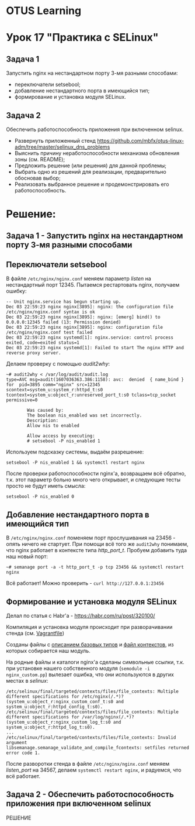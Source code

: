 # OTUS Learning
# Урок 17 "Практика с SELinux"


## Задача 1
Запустить nginx на нестандартном порту 3-мя разными способами:
- переключатели setsebool;
- добавление нестандартного порта в имеющийся тип;
- формирование и установка модуля SELinux.

## Задача 2
Обеспечить работоспособность приложения при включенном selinux.
- Развернуть приложенный стенд
https://github.com/mbfx/otus-linux-adm/tree/master/selinux_dns_problems
- Выяснить причину неработоспособности механизма обновления зоны (см. README);
- Предложить решение (или решения) для данной проблемы;
- Выбрать одно из решений для реализации, предварительно обосновав выбор;
- Реализовать выбранное решение и продемонстрировать его работоспособность.

# Решение:

## Задача 1 - Запустить nginx на нестандартном порту 3-мя разными способами

## Переключатели setsebool

В файле ```/etc/nginx/nginx.conf``` меняем параметр *listen* на нестандартный порт 12345. Пытаемся рестартовать nginx, получаем ошибку:
```
-- Unit nginx.service has begun starting up.
Dec 03 22:59:23 nginx nginx[3895]: nginx: the configuration file /etc/nginx/nginx.conf syntax is ok
Dec 03 22:59:23 nginx nginx[3895]: nginx: [emerg] bind() to 0.0.0.0:12345 failed (13: Permission denied)
Dec 03 22:59:23 nginx nginx[3895]: nginx: configuration file /etc/nginx/nginx.conf test failed
Dec 03 22:59:23 nginx systemd[1]: nginx.service: control process exited, code=exited status=1
Dec 03 22:59:23 nginx systemd[1]: Failed to start The nginx HTTP and reverse proxy server.
```
Делаем проверку с помощью *audit2why*:
```
~# audit2why < /var/log/audit/audit.log
type=AVC msg=audit(1607036363.386:1158): avc:  denied  { name_bind } for  pid=3895 comm="nginx" src=12345 scontext=system_u:system_r:httpd_t:s0 tcontext=system_u:object_r:unreserved_port_t:s0 tclass=tcp_socket permissive=0

        Was caused by:
        The boolean nis_enabled was set incorrectly.
        Description:
        Allow nis to enabled

        Allow access by executing:
        # setsebool -P nis_enabled 1
```
Используем подсказку системы, выдаём разрешение:
```
setsebool -P nis_enabled 1 && systemctl restart nginx
```
После проверки работоспособности nginx'а, возвращаем всё обратно, т.к. этот параметр больно много чего открывает, и следующие тесты просто не будут иметь смысла:
```
setsebool -P nis_enabled 0
```

## Добавление нестандартного порта в имеющийся тип

В ```/etc/nginx/nginx.conf``` поменяем порт прослушивания на 23456 - опять ничего не стартует. При помощи всё того же ```audit2why``` понимаем, что nginx работает в контексте типа *http_port_t*.
Пробуем добавить туда наш новый порт:
```
~# semanage port -a -t http_port_t -p tcp 23456 && systemctl restart nginx
```
Всё работает! Можно проверить - ```curl http://127.0.0.1:23456```

## Формирование и установка модуля SELinux

Делал по статья с Habr'а - https://habr.com/ru/post/320100/

Компиляция и установка модуля происходит при разворачивании стенда (см. [Vagrantfile](Vagrantfile))

Созданы файлы с [описанием базовых типов](nginx_custom.te) и [файл контекстов](nginx_custom.fc), из которых собирается наш модуль.

На родные файлы и каталоги nginx'а сделаны символьные ссылки, т.к. при установке нашего собственного модуля (```semodule -i nginx_custom.pp```) вылезает ошибка, что они используются в других местах в *selinux*:
```
/etc/selinux/final/targeted/contexts/files/file_contexts: Multiple different specifications for /etc/nginx(/.*)?  (system_u:object_r:nginx_custom_conf_t:s0 and system_u:object_r:httpd_config_t:s0).
/etc/selinux/final/targeted/contexts/files/file_contexts: Multiple different specifications for /var/log/nginx(/.*)?  (system_u:object_r:nginx_custom_log_t:s0 and system_u:object_r:httpd_log_t:s0).
...
/etc/selinux/final/targeted/contexts/files/file_contexts: Invalid argument
libsemanage.semanage_validate_and_compile_fcontexts: setfiles returned error code 1.
```
После разворотки стенда в файле ```/etc/nginx/nginx.conf``` меняем *listen_port* на 34567, делаем ```systemctl restart nginx```, и радуемся, что всё работает.

## Задача 2 - Обеспечить работоспособность приложения при включенном selinux

РЕШЕНИЕ
